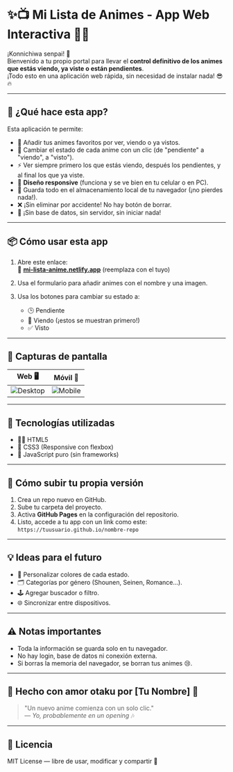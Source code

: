 # ✨📺 Mi Lista de Animes - App Web Interactiva 🎌✨

¡Konnichiwa senpai! 👋  
Bienvenido a tu propio portal para llevar el **control definitivo de los animes que estás viendo, ya viste o están pendientes**.  
¡Todo esto en una aplicación web rápida, sin necesidad de instalar nada! 😎🔥

---

## 🎯 ¿Qué hace esta app?

Esta aplicación te permite:

- 📝 Añadir tus animes favoritos por ver, viendo o ya vistos.
- 🔄 Cambiar el estado de cada anime con un clic (de "pendiente" a "viendo", a "visto").
- ⚡️ Ver siempre primero los que estás viendo, después los pendientes, y al final los que ya viste.
- 📱 **Diseño responsive** (funciona y se ve bien en tu celular o en PC).
- 💾 Guarda todo en el almacenamiento local de tu navegador (¡no pierdes nada!).
- ❌ ¡Sin eliminar por accidente! No hay botón de borrar.
- 🚀 ¡Sin base de datos, sin servidor, sin iniciar nada!

---

## 📦 Cómo usar esta app

1. Abre este enlace:  
   🔗 **[mi-lista-anime.netlify.app](https://TU-LINK-AQUI)** (reemplaza con el tuyo)

2. Usa el formulario para añadir animes con el nombre y una imagen.

3. Usa los botones para cambiar su estado a:
   - 🕒 Pendiente
   - 👀 Viendo (¡estos se muestran primero!)
   - ✅ Visto

---

## 🌸 Capturas de pantalla

| Web 🖥️ | Móvil 📱 |
|--------|----------|
| ![Desktop](https://via.placeholder.com/400x250?text=Vista+PC) | ![Mobile](https://via.placeholder.com/200x400?text=Vista+Movil) |

---

## 🔧 Tecnologías utilizadas

- 🧙‍♂️ HTML5
- 💅 CSS3 (Responsive con flexbox)
- 🧠 JavaScript puro (sin frameworks)

---

## 🚀 Cómo subir tu propia versión

1. Crea un repo nuevo en GitHub.
2. Sube tu carpeta del proyecto.
3. Activa **GitHub Pages** en la configuración del repositorio.
4. Listo, accede a tu app con un link como este:  
   `https://tuusuario.github.io/nombre-repo`

---

## 💡 Ideas para el futuro

- 🎨 Personalizar colores de cada estado.
- 🗂️ Categorías por género (Shounen, Seinen, Romance...).
- 🕹️ Agregar buscador o filtro.
- 🌐 Sincronizar entre dispositivos.

---

## ⚠️ Notas importantes

- Toda la información se guarda solo en tu navegador.
- No hay login, base de datos ni conexión externa.
- Si borras la memoria del navegador, se borran tus animes 😢.

---

## 🍥 Hecho con amor otaku por [Tu Nombre] 🧡

> "Un nuevo anime comienza con un solo clic."  
> — *Yo, probablemente en un opening* 🎶

---

## 📁 Licencia

MIT License — libre de usar, modificar y compartir 🌈

